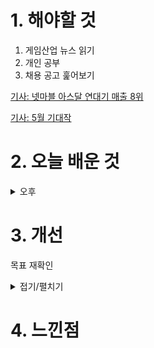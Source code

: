 
# 1. 해야할 것

1. 게임산업 뉴스 읽기 
2. 개인 공부  
3. 채용 공고 훑어보기

[기사: 넷마블 아스달 연대기 매출 8위](https://www.gamemeca.com/view.php?gid=1748486)

[기사: 5월 기대작](https://www.gamemeca.com/view.php?gid=1748460)


# 2. 오늘 배운 것


<details>
<summary>오후</summary>

## 전투 시스템 적용

### 스카이라이트
![image](https://github.com/JM94Ent/TIL-WIL/assets/143363550/da3c0c05-74b9-4a94-a314-a54bc1d9f4f2)

스카이라이트와 디렉셔널 라이트의 간접광 조절을 통해 레벨 전체의 그림자 농도를 만들어낼 수 있다.
</details>




# 3. 개선
목표 재확인

<details>
<summary>접기/펼치기</summary>

![image](https://github.com/JM94Ent/TIL-WIL/assets/143363550/0f5e7644-294e-4d67-b75b-33bf4e7ef82c)

</details>



# 4. 느낀점



